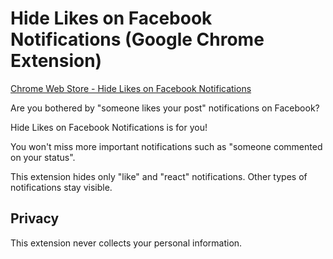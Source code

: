Hide Likes on Facebook Notifications (Google Chrome Extension)
==============================================================

[Chrome Web Store - Hide Likes on Facebook Notifications](https://chrome.google.com/webstore/detail/hide-likes-on-facebook-no/kbfakkkdllpodegeoggpfcmjabodhpca)

Are you bothered by "someone likes your post" notifications on Facebook?

Hide Likes on Facebook Notifications is for you!

You won't miss more important notifications such as "someone commented on your status".

This extension hides only "like" and "react" notifications. Other types of notifications stay visible.

## Privacy

This extension never collects your personal information.
